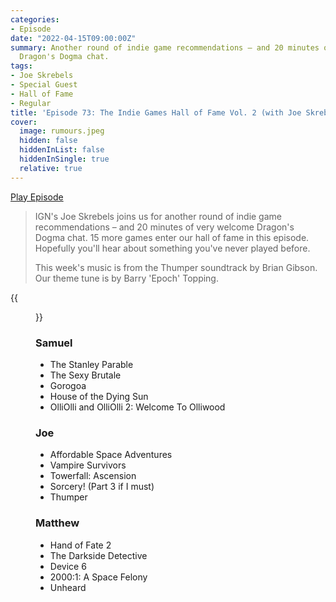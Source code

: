 ```yaml
---
categories:
- Episode
date: "2022-04-15T09:00:00Z"
summary: Another round of indie game recommendations – and 20 minutes of very welcome
  Dragon's Dogma chat.
tags:
- Joe Skrebels
- Special Guest
- Hall of Fame
- Regular
title: 'Episode 73: The Indie Games Hall of Fame Vol. 2 (with Joe Skrebels)'
cover: 
  image: rumours.jpeg
  hidden: false
  hiddenInList: false
  hiddenInSingle: true
  relative: true
---
```


[Play Episode](https://www.patreon.com/posts/episode-73-indie-65122006)

> IGN's Joe Skrebels joins us for another round of indie game recommendations – and 20 minutes of very welcome Dragon's Dogma chat. 15 more games enter our hall of fame in this episode. Hopefully you'll hear about something you've never played before.
>
> This week's music is from the Thumper soundtrack by Brian Gibson. Our theme tune is by Barry 'Epoch' Topping.

{{<figure 
    src="rumours.jpeg" 
    caption="Image Credit: Naeslyn" 
    alt="Rumours'">}}

### Samuel
- The Stanley Parable
- The Sexy Brutale
- Gorogoa
- House of the Dying Sun
- OlliOlli and OlliOlli 2: Welcome To Olliwood

### Joe

- Affordable Space Adventures
- Vampire Survivors
- Towerfall: Ascension
- Sorcery! (Part 3 if I must)
- Thumper

### Matthew

- Hand of Fate 2
- The Darkside Detective
- Device 6
- 2000:1: A Space Felony
- Unheard